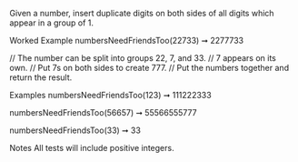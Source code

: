 Given a number, insert duplicate digits on both sides of all digits which appear in a group of 1.

Worked Example
numbersNeedFriendsToo(22733) ➞ 2277733

// The number can be split into groups 22, 7, and 33.
// 7 appears on its own.
// Put 7s on both sides to create 777.
// Put the numbers together and return the result.

Examples
numbersNeedFriendsToo(123) ➞ 111222333

numbersNeedFriendsToo(56657) ➞ 55566555777

numbersNeedFriendsToo(33) ➞ 33

Notes
All tests will include positive integers.